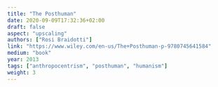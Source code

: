 ```yaml
---
title: "The Posthuman"
date: 2020-09-09T17:32:36+02:00
draft: false
aspect: "upscaling"
authors: ["Rosi Braidotti"]
link: "https://www.wiley.com/en-us/The+Posthuman-p-9780745641584"
medium: "book"
year: 2013
tags: ["anthropocentrism", "posthuman", "humanism"]
weight: 3
---
```

